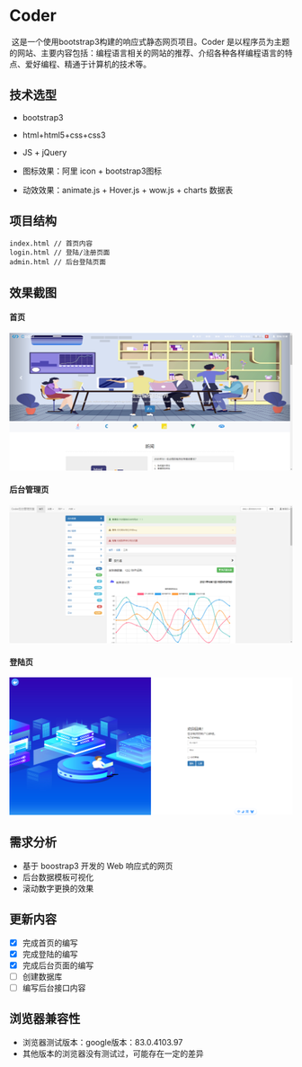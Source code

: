 # Coder

​		这是一个使用bootstrap3构建的响应式静态网页项目。Coder 是以程序员为主题的网站、主要内容包括：编程语言相关的网站的推荐、介绍各种各样编程语言的特点、爱好编程、精通于计算机的技术等。

## 技术选型

- bootstrap3

- html+html5+css+css3

- JS + jQuery

- 图标效果：阿里 icon + bootstrap3图标

- 动效效果：animate.js + Hover.js + wow.js + charts 数据表

## 项目结构

```bash
index.html // 首页内容 
login.html // 登陆/注册页面
admin.html // 后台登陆页面 
```

## 效果截图

#### 首页

<img src="./assets/yDT3HV27kZ1NFed.png">

#### 后台管理页

<img src="./assets/q5CVKAJnOfcv2kL.png">

#### 登陆页

<img src="./assets/BDUnuCVs7MoEfgy.png">

## 需求分析

- 基于 boostrap3 开发的 Web 响应式的网页
- 后台数据模板可视化
- 滚动数字更换的效果

## 更新内容

- [x] 完成首页的编写
- [x] 完成登陆的编写
- [x] 完成后台页面的编写
- [ ] 创建数据库
- [ ] 编写后台接口内容

## 浏览器兼容性

- 浏览器测试版本：google版本：83.0.4103.97
- 其他版本的浏览器没有测试过，可能存在一定的差异